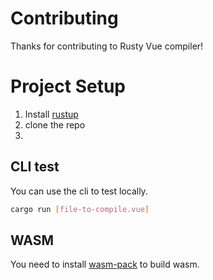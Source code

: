 # Contributing

Thanks for contributing to Rusty Vue compiler!

# Project Setup

1. Install [rustup](https://rustup.rs/)
2. clone the repo
3.


## CLI test

You can use the cli to test locally.

```bash
cargo run [file-to-compile.vue]
```

## WASM

You need to install [wasm-pack](https://rustwasm.github.io/wasm-pack/) to build wasm.
